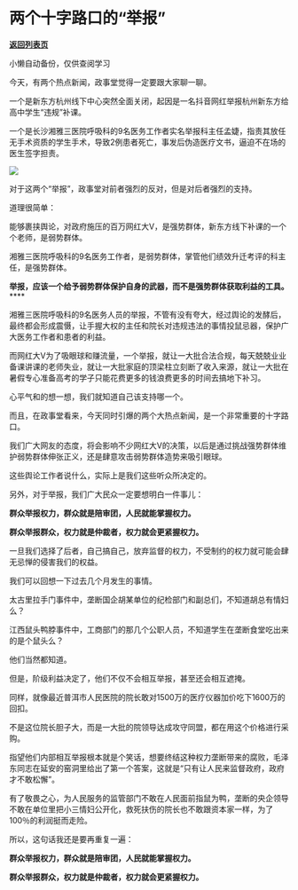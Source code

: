 # 两个十字路口的“举报”

[**返回列表页**](/gzh/政事堂2019)

小懒自动备份，仅供查阅学习

今天，有两个热点新闻，政事堂觉得一定要跟大家聊一聊。  

一个是新东方杭州线下中心突然全面关闭，起因是一名抖音网红举报杭州新东方给高中学生“违规”补课。

一个是长沙湘雅三医院呼吸科的9名医务工作者实名举报科主任孟婕，指责其放任无手术资质的学生手术，导致2例患者死亡，事发后伪造医疗文书，逼迫不在场的医生签字担责。

![](https://mmbiz.qpic.cn/mmbiz_jpg/rxhS23yu8cMV0ibl7gBHJ7qbkkGLvPJvFy5WsFofFtVibT5icaas5BtH2mUeeR5q8j2VVgibw8aa0HNPcTqAicVHl0g/640?wx_fmt=jpeg)

对于这两个“举报”，政事堂对前者强烈的反对，但是对后者强烈的支持。  

道理很简单：

能够裹挟舆论，对政府施压的百万网红大V，是强势群体，新东方线下补课的一个个老师，是弱势群体。

湘雅三医院呼吸科的9名医务工作者，是弱势群体，掌管他们绩效升迁考评的科主任，是强势群体。

 **举报，应该一个给予弱势群体保护自身的武器，而不是强势群体获取利益的工具。** ****

湘雅三医院呼吸科的9名医务人员的举报，不管有没有夸大，经过舆论的发酵后，最终都会形成震慑，让手握大权的主任和院长对违规违法的事情投鼠忌器，保护广大医务工作者和患者的利益。

而网红大V为了吸眼球和赚流量，一个举报，就让一大批合法合规，每天兢兢业业备课讲课的老师失业，就让一大批家庭的顶梁柱立刻断了收入来源，就让一大批在暑假专心准备高考的学子只能花费更多的钱浪费更多的时间去搞地下补习。

心平气和的想一想，我们就知道自己该支持哪一个。  

而且，在政事堂看来，今天同时引爆的两个大热点新闻，是一个非常重要的十字路口。

我们广大网友的态度，将会影响不少网红大V的决策，以后是通过挑战强势群体维护弱势群体伸张正义，还是肆意攻击弱势群体造势来吸引眼球。

这些舆论工作者说什么，实际上是我们这些听众所决定的。  

另外，对于举报，我们广大民众一定要想明白一件事儿：  

 **群众举报权力，群众就是陪审团，人民就能掌握权力。**

 **群众举报群众，权力就是仲裁者，权力就会更紧握权力。**

一旦我们选择了后者，自己搞自己，放弃监督的权力，不受制约的权力就可能会肆无忌惮的侵害我们的权益。

我们可以回想一下过去几个月发生的事情。

太古里拉手门事件中，垄断国企胡某单位的纪检部门和副总们，不知道胡总有情妇么？  

江西鼠头鸭脖事件中，工商部门的那几个公职人员，不知道学生在垄断食堂吃出来的是个鼠头么？

他们当然都知道。

但是，阶级利益决定了，他们不仅不会相互举报，甚至还会相互遮掩。

同样，就像最近普洱市人民医院的院长敢对1500万的医疗仪器加价吃下1600万的回扣。

不是这位院长胆子大，而是一大批的院领导达成攻守同盟，都在用这个价格进行采购。

指望他们内部相互举报根本就是个笑话，想要终结这种权力垄断带来的腐败，毛泽东同志在延安的窑洞里给出了第一个答案，这就是“只有让人民来监督政府，政府才不敢松懈”。

有了敬畏之心，为人民服务的监管部门不敢在人民面前指鼠为鸭，垄断的央企领导不敢在单位里把小三情妇公开化，救死扶伤的院长也不敢跟资本家一样，为了100％的利润挺而走险。

所以，这句话我还是要再重复一遍：  

 **群众举报权力，群众就是陪审团，人民就能掌握权力。**

 **群众举报群众，权力就是仲裁者，权力就会更紧握权力。**

